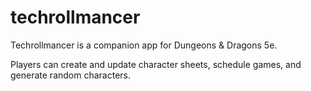 # techrollmancer

Techrollmancer is a companion app for Dungeons & Dragons 5e. 

Players can create and update character sheets, schedule games, and generate random characters.
